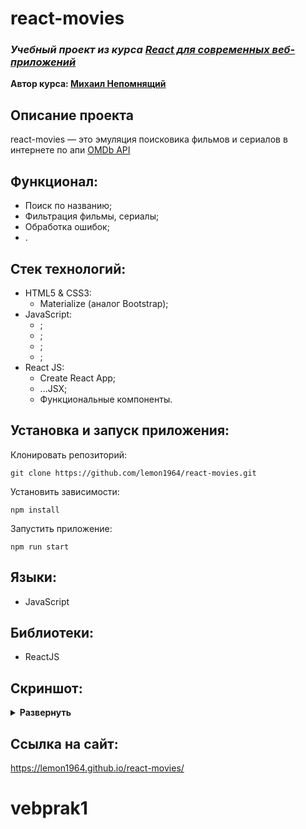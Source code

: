 # react-movies
### ***Учебный проект из курса [React для современных веб-приложений](https://stepik.org/course/114197/syllabus)***  
**Автор курса: [Михаил Непомнящий](https://www.udemy.com/user/mikhail-nepomniashchii/)**

## Описание проекта
react-movies — это эмуляция поисковика фильмов и сериалов в интернете по апи [OMDb API](https://www.omdbapi.com)

## Функционал:
- Поиск по названию;
- Фильтрация фильмы, сериалы;
- Обработка ошибок;
- .

## Стек технологий:
- HTML5 & CSS3:
  - Materialize (аналог Bootstrap);
- JavaScript:
  - ;
  - ;
  - ;
  - ;
- React JS:
  - Create React App;
  - ...JSX;
  - Функциональные компоненты.

## Установка и запуск приложения:
Клонировать репозиторий:

    git clone https://github.com/lemon1964/react-movies.git

Установить зависимости:

    npm install

Запустить приложение:

    npm run start

## Языки:
- JavaScript

## Библиотеки:
- ReactJS

## Скриншот:
<details><summary><b>Развернуть</b></summary>

[![react-movies](#)

</details>

## Ссылка на сайт:
https://lemon1964.github.io/react-movies/
# vebprak1
